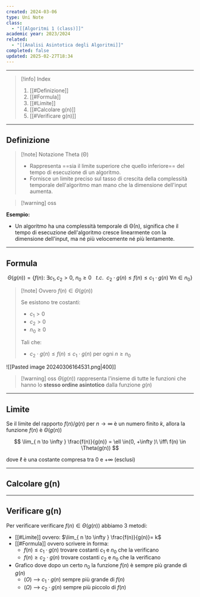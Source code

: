 ```yaml
---
created: 2024-03-06
type: Uni Note
class:
  - "[[Algoritmi 1 (class)]]"
academic year: 2023/2024
related:
  - "[[Analisi Asintotica degli Algoritmi]]"
completed: false
updated: 2025-02-27T18:34
---
```

---

>[!info] Index
>1. [[#Definizione]]
>2. [[#Formula]]
>3. [[#Limite]]
>4. [[#Calcolare g(n)]]
>5. [[#Verificare g(n)]]

---
## Definizione

>[!note] Notazione Theta (Θ)
>- Rappresenta ==sia il limite superiore che quello inferiore== del tempo di esecuzione di un algoritmo. 
>- Fornisce un limite preciso sul tasso di crescita della complessità temporale dell'algoritmo man mano che la dimensione dell'input aumenta.

>[!warning] oss

**Esempio:**
- Un algoritmo ha una complessità temporale di Θ(n), significa che il tempo di esecuzione dell'algoritmo cresce linearmente con la dimensione dell'input, ma né più velocemente né più lentamente.

---
## Formula

$$
\Theta(g(n)) = \{ f(n):\ \exists c_{1},c_{2}>0,\  n_{0}\geq 0\ \ \ t.c.\ \ c_{2}\cdot g(n) \leq f(n)\leq c_{1} \cdot g(n)\  \forall n\in n_{0}  \}
$$

>[!note] Ovvero
>$f(n)\in \Theta(g(n))$ 
>
>Se esistono tre costanti:
>- $c_{1}>0$
>- $c_{2}>0$
>- $n_{0}\geq 0$
>
>Tali che:
>- $c_{2}\cdot g(n) \leq f(n)\leq c_{1} \cdot g(n)$    per ogni $n \geq n_{0}$

![[Pasted image 20240306164531.png|400]]

>[!warning] oss
> $\Theta(g(n))$ rappresenta l'insieme di tutte le funzioni che hanno lo **stesso ordine asintotico** dalla funzione $g(n)$

---
## Limite
Se il limite del rapporto $f(n) / g(n)$ per $n\to \infty$ è un numero finito $k$, allora la funzione $f(n)$ è $\Theta(g(n))$

$$
\lim_{ n \to \infty } \frac{f(n)}{g(n)} = \ell \in(0, +\infty )\ \iff\ f(n) \in \Theta(g(n))
$$

dove $\ell$ è una costante compresa tra $0$ e $+\infty$ (esclusi)

---
## Calcolare g(n)



---
## Verificare g(n)
Per verificare verificare $f(n) \in \Theta(g(n))$ abbiamo 3 metodi:
- [[#Limite]] ovvero:  $\lim_{ n \to \infty } \frac{f(n)}{g(n)}= k$ 
- [[#Formula]] ovvero scrivere in forma: 
	- $f(n)\leq c_{1} \cdot g(n)$ trovare costanti $c_{1}$ e $n_{0}$ che la verificano 
	- $f(n)\geq c_{2} \cdot g(n)$ trovare costanti $c_{2}$ e $n_{0}$ che la verificano 
- Grafico dove dopo un certo $n_{0}$ la funzione $f(n)$ è sempre più grande di $g(n)$
	-  ($O$) --> $c_{1} \cdot g(n)$ sempre più grande di $f(n)$ 
	-  ($\Omega)$ --> $c_{2} \cdot g(n)$ sempre più piccolo di $f(n)$


